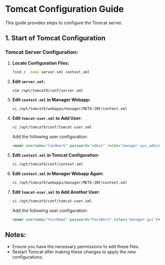 
# Tomcat Configuration Guide

This guide provides steps to configure the Tomcat server.

## 1. Start of Tomcat Configuration

### Tomcat Server Configuration:

1. **Locate Configuration Files:**
   ```bash
   find / -name server.xml context.xml
   ```

2. **Edit `server.xml`:**
   ```bash
   vim /opt/tomcat9/conf/server.xml
   ```

3. **Edit `context.xml` in Manager Webapp:**
   ```bash
   vi /opt/tomcat9/webapps/manager/META-INF/context.xml
   ```

4. **Edit `tomcat-user.xml` to Add User:**
   ```bash
   vi /opt/tomcat9/conf/tomcat-user.xml
   ```

   Add the following user configuration:
   ```xml
   <user username="landmark" password="admin" roles="manager-gui,admin-gui"/>
   ```

5. **Edit `context.xml` in Tomcat Configuration:**
   ```bash
   vi /opt/tomcat9/conf/context.xml
   ```

6. **Edit `context.xml` in Manager Webapp Again:**
   ```bash
   vi /opt/tomcat9/webapps/manager/META-INF/context.xml
   ```

7. **Edit `tomcat-user.xml` to Add Another User:**
   ```bash
   vi /opt/tomcat9/conf/tomcat-user.xml
   ```

   Add the following user configuration:
   ```xml
   <user username="YourName" password="PassWord" roles="manager-gui"/>
   ```

## Notes:
- Ensure you have the necessary permissions to edit these files.
- Restart Tomcat after making these changes to apply the new configurations.
```
